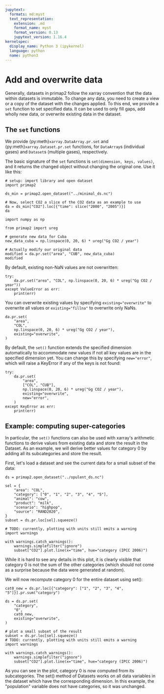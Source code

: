 ```yaml
---
jupytext:
  formats: md:myst
  text_representation:
    extension: .md
    format_name: myst
    format_version: 0.13
    jupytext_version: 1.16.4
kernelspec:
  display_name: Python 3 (ipykernel)
  language: python
  name: python3
---
```


# Add and overwrite data

Generally, datasets in primap2 follow the xarray convention that the data within
datasets is immutable.
To change any data, you need to create a view or a copy of the dataset with the changes
applied.
To this end, we provide a `set` function to set specified data.
It can be used to only fill gaps, add wholly new data, or overwrite existing data in
the dataset.

## The `set` functions

We provide {py:meth}`xarray.DataArray.pr.set` and {py:meth}`xarray.Dataset.pr.set` functions,
for `DataArray`s (individual gases) and `Dataset`s (multiple gases), respectively.

The basic signature of the `set` functions is `set(dimension, keys, values)`, and it
returns the changed object without changing the original one.
Use it like this:

```{code-cell}
# setup: import library and open dataset
import primap2

ds_min = primap2.open_dataset("../minimal_ds.nc")

# Now, select CO2 a slice of the CO2 data as an example to use
da = ds_min["CO2"].loc[{"time": slice("2000", "2005")}]
da
```

```{code-cell}
import numpy as np

from primap2 import ureg

# generate new data for Cuba
new_data_cuba = np.linspace(0, 20, 6) * ureg("Gg CO2 / year")

# Actually modify our original data
modified = da.pr.set("area", "CUB", new_data_cuba)
modified
```

By default, existing non-NaN values are not overwritten:

```{code-cell}
try:
    da.pr.set("area", "COL", np.linspace(0, 20, 6) * ureg("Gg CO2 / year"))
except ValueError as err:
    print(err)
```

You can overwrite existing values by specifying `existing="overwrite"`
to overwrite all values or `existing="fillna"` to overwrite only NaNs.

```{code-cell}
da.pr.set(
    "area",
    "COL",
    np.linspace(0, 20, 6) * ureg("Gg CO2 / year"),
    existing="overwrite",
)
```

By default, the `set()` function extends the specified dimension automatically to
accommodate new values if not all key values are in the specified dimension yet.
You can change this by specifying `new="error"`, which will raise a KeyError if any of
the keys is not found:

```{code-cell}
try:
    da.pr.set(
        "area",
        ["COL", "CUB"],
        np.linspace(0, 20, 6) * ureg("Gg CO2 / year"),
        existing="overwrite",
        new="error",
    )
except KeyError as err:
    print(err)
```

## Example: computing super-categories

In particular, the `set()` functions can also be used with xarray's arithmetic
functions to derive values from existing data and store the result in the Dataset.
As an example, we will derive better values for category 0 by adding all
its subcategories and store the result.

First, let's load a dataset and see the current data for a small subset of the data:

```{code-cell}
ds = primap2.open_dataset("../opulent_ds.nc")

sel = {
    "area": "COL",
    "category": ["0", "1", "2", "3", "4", "5"],
    "animal": "cow",
    "product": "milk",
    "scenario": "highpop",
    "source": "RAND2020",
}
subset = ds.pr.loc[sel].squeeze()

# TODO: currently, plotting with units still emits a warning
import warnings

with warnings.catch_warnings():
    warnings.simplefilter("ignore")
    subset["CO2"].plot.line(x="time", hue="category (IPCC 2006)")
```

While it is hard to see any details in this plot, it is clearly visible
that category 0 is not the sum of the other categories (which should not
come as a surprise because the data were generated at random).

We will now recompute category 0 for the entire dataset using set():

```{code-cell}
cat0_new = ds.pr.loc[{"category": ["1", "2", "3", "4", "5"]}].pr.sum("category")

ds = ds.pr.set(
    "category",
    "0",
    cat0_new,
    existing="overwrite",
)

# plot a small subset of the result
subset = ds.pr.loc[sel].squeeze()
# TODO: currently, plotting with units still emits a warning
import warnings

with warnings.catch_warnings():
    warnings.simplefilter("ignore")
    subset["CO2"].plot.line(x="time", hue="category (IPCC 2006)")
```

As you can see in the plot, category 0 is now computed from its subcategories.
The set() method of Datasets works on all data variables in the dataset which
have the corresponding dimension. In this example, the "population" variable
does not have categories, so it was unchanged.
